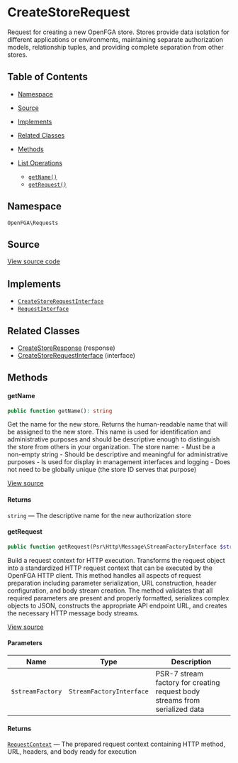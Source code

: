 # CreateStoreRequest

Request for creating a new OpenFGA store. Stores provide data isolation for different applications or environments, maintaining separate authorization models, relationship tuples, and providing complete separation from other stores.

## Table of Contents

* [Namespace](#namespace)
* [Source](#source)
* [Implements](#implements)
* [Related Classes](#related-classes)
* [Methods](#methods)

* [List Operations](#list-operations)
    * [`getName()`](#getname)
    * [`getRequest()`](#getrequest)

## Namespace

`OpenFGA\Requests`

## Source

[View source code](https://github.com/evansims/openfga-php/blob/main/src/Requests/CreateStoreRequest.php)

## Implements

* [`CreateStoreRequestInterface`](CreateStoreRequestInterface.md)
* [`RequestInterface`](RequestInterface.md)

## Related Classes

* [CreateStoreResponse](Responses/CreateStoreResponse.md) (response)
* [CreateStoreRequestInterface](Requests/CreateStoreRequestInterface.md) (interface)

## Methods

#### getName

```php
public function getName(): string

```

Get the name for the new store. Returns the human-readable name that will be assigned to the new store. This name is used for identification and administrative purposes and should be descriptive enough to distinguish the store from others in your organization. The store name: - Must be a non-empty string - Should be descriptive and meaningful for administrative purposes - Is used for display in management interfaces and logging - Does not need to be globally unique (the store ID serves that purpose)

[View source](https://github.com/evansims/openfga-php/blob/main/src/Requests/CreateStoreRequest.php#L52)

#### Returns

`string` — The descriptive name for the new authorization store

#### getRequest

```php
public function getRequest(Psr\Http\Message\StreamFactoryInterface $streamFactory): OpenFGA\Network\RequestContext

```

Build a request context for HTTP execution. Transforms the request object into a standardized HTTP request context that can be executed by the OpenFGA HTTP client. This method handles all aspects of request preparation including parameter serialization, URL construction, header configuration, and body stream creation. The method validates that all required parameters are present and properly formatted, serializes complex objects to JSON, constructs the appropriate API endpoint URL, and creates the necessary HTTP message body streams.

[View source](https://github.com/evansims/openfga-php/blob/main/src/Requests/CreateStoreRequest.php#L63)

#### Parameters

| Name             | Type                     | Description                                                                 |
| ---------------- | ------------------------ | --------------------------------------------------------------------------- |
| `$streamFactory` | `StreamFactoryInterface` | PSR-7 stream factory for creating request body streams from serialized data |

#### Returns

[`RequestContext`](Network/RequestContext.md) — The prepared request context containing HTTP method, URL, headers, and body ready for execution
